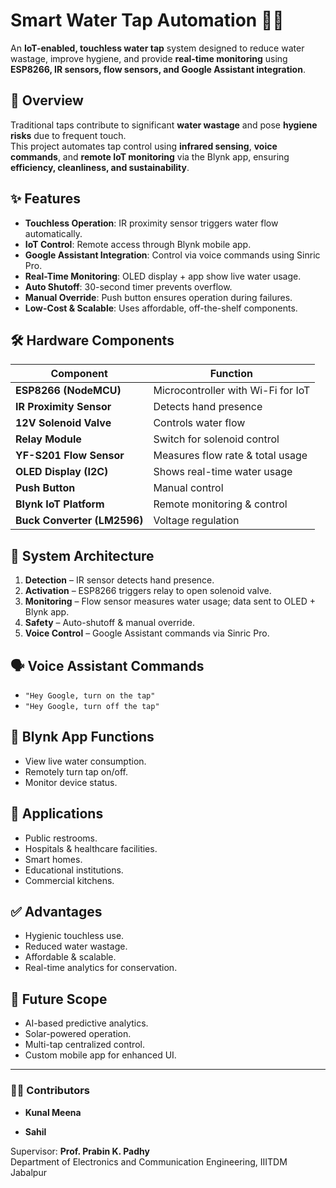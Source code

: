 # Smart Water Tap Automation 🚰💧

An **IoT-enabled, touchless water tap** system designed to reduce water wastage, improve hygiene, and provide **real-time monitoring** using **ESP8266, IR sensors, flow sensors, and Google Assistant integration**.

## 📜 Overview
Traditional taps contribute to significant **water wastage** and pose **hygiene risks** due to frequent touch.  
This project automates tap control using **infrared sensing**, **voice commands**, and **remote IoT monitoring** via the Blynk app, ensuring **efficiency, cleanliness, and sustainability**.

## ✨ Features
- **Touchless Operation**: IR proximity sensor triggers water flow automatically.
- **IoT Control**: Remote access through Blynk mobile app.
- **Google Assistant Integration**: Control via voice commands using Sinric Pro.
- **Real-Time Monitoring**: OLED display + app show live water usage.
- **Auto Shutoff**: 30-second timer prevents overflow.
- **Manual Override**: Push button ensures operation during failures.
- **Low-Cost & Scalable**: Uses affordable, off-the-shelf components.

## 🛠 Hardware Components
| Component | Function |
|-----------|----------|
| **ESP8266 (NodeMCU)** | Microcontroller with Wi-Fi for IoT |
| **IR Proximity Sensor** | Detects hand presence |
| **12V Solenoid Valve** | Controls water flow |
| **Relay Module** | Switch for solenoid control |
| **YF-S201 Flow Sensor** | Measures flow rate & total usage |
| **OLED Display (I2C)** | Shows real-time water usage |
| **Push Button** | Manual control |
| **Blynk IoT Platform** | Remote monitoring & control |
| **Buck Converter (LM2596)** | Voltage regulation |

## 📐 System Architecture
1. **Detection** – IR sensor detects hand presence.
2. **Activation** – ESP8266 triggers relay to open solenoid valve.
3. **Monitoring** – Flow sensor measures water usage; data sent to OLED + Blynk app.
4. **Safety** – Auto-shutoff & manual override.
5. **Voice Control** – Google Assistant commands via Sinric Pro.

## 🗣 Voice Assistant Commands
- `"Hey Google, turn on the tap"`
- `"Hey Google, turn off the tap"`

## 📲 Blynk App Functions
- View live water consumption.
- Remotely turn tap on/off.
- Monitor device status.

## 📌 Applications
- Public restrooms.
- Hospitals & healthcare facilities.
- Smart homes.
- Educational institutions.
- Commercial kitchens.

## ✅ Advantages
- Hygienic touchless use.
- Reduced water wastage.
- Affordable & scalable.
- Real-time analytics for conservation.

## 🔮 Future Scope
- AI-based predictive analytics.
- Solar-powered operation.
- Multi-tap centralized control.
- Custom mobile app for enhanced UI.


---

### 👨‍💻 Contributors
 
- **Kunal Meena** 
  
- **Sahil**  

Supervisor: **Prof. Prabin K. Padhy**  
Department of Electronics and Communication Engineering, IIITDM Jabalpur
